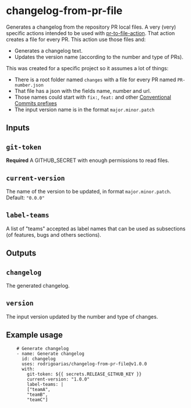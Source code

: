 # changelog-from-pr-file
Generates a changelog from the repository PR local files.
A very (very) specific actions intended to be used with [pr-to-file-action](https://github.com/rodrigoarias/pr-to-file-action).
That action creates a file for every PR. This action use those files and:
- Generates a changelog text.
- Updates the version name (according to the number and type of PRs).

This was created for a specific project so it assumes a lot of things:
- There is a root folder named `changes` with a file for every PR named `PR-number.json`
- That file has a json with the fields name, number and url.
- Those names could start with `fix:`, `feat:` and other [Conventional Commits prefixes](https://www.conventionalcommits.org/en/v1.0.0/)
- The input version name is in the format `major.minor.patch`


## Inputs

## `git-token`

**Required** A GITHUB_SECRET with enough permissions to read files.

## `current-version`

The name of the version to be updated, in format `major.minor.patch`. Default: `"0.0.0"`

## `label-teams`

A list of "teams" accepted as label names that can be used as subsections (of features, bugs and others sections).


## Outputs

## `changelog`

The generated changelog.

## `version`

The input version updated by the number and type of changes.

## Example usage
```
    # Generate changelog
    - name: Generate changelog
      id: changelog
      uses: rodrigoarias/changelog-from-pr-file@v1.0.0
      with:
        git-token: ${{ secrets.RELEASE_GITHUB_KEY }}
        current-version: "1.0.0"
        label-teams: |
        ["teamA",
        "teamB",
        "teamC"]
      
```
